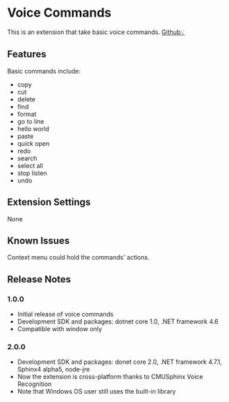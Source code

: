 # Voice Commands

This is an extension that take basic voice commands. [Github💡](https://github.com/lanly-dev/VSCode-VoiceCommands-Extension "Github")

## Features

Basic commands include:
* copy
* cut
* delete
* find
* format
* go to line
* hello world
* paste
* quick open
* redo
* search
* select all
* stop listen
* undo

## Extension Settings

None

## Known Issues

Context menu could hold the commands' actions.

## Release Notes

### 1.0.0
- Initial release of voice commands
- Development SDK and packages: dotnet core 1.0, .NET framework 4.6
- Compatible with window only

### 2.0.0
- Development SDK and packages: donet core 2.0, .NET framework 4.7.1, Sphinx4 alpha5, node-jre
- Now the extension is cross-platform thanks to CMUSphinx Voice Recognition
- Note that Windows OS user still uses the built-in library 
